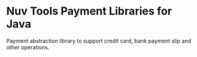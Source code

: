 # Nuv Tools Payment Libraries for Java
Payment abstraction library to support credit card, bank payment slip and other operations.
